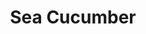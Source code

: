 ---
templateKey: blog-post
featuredpost: false
featuredimage: /assets/Sea_Cucumber.png
title: Sea Cucumber
description: Fish|Pole
testfield: 308
---